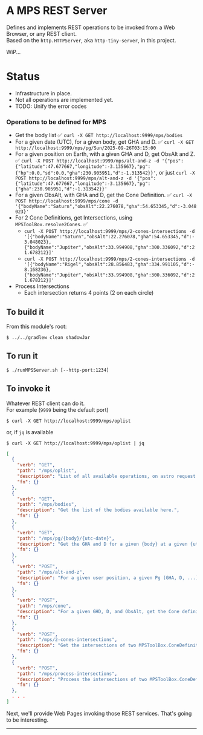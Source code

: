 # A MPS REST Server

Defines and implements REST operations to be invoked from a Web Browser, or any REST client.  
Based on the `http.HTTPServer`, aka `http-tiny-server`, in this project.  

WiP...  

# Status
- Infrastructure in place. 
- Not all operations are implemented yet.
- TODO: Unify the error codes

### Operations to be defined for MPS
- Get the body list ✅ `curl -X GET http://localhost:9999/mps/bodies`
- For a given date (UTC), for a given body, get GHA and D. ✅ `curl -X GET http://localhost:9999/mps/pg/Sun/2025-09-26T03:15:00`
- For a given position on Earth, with a given GHA and D, get ObsAlt and Z. ✅ `curl -X POST http://localhost:9999/mps/alt-and-z -d '{"pos":{"latitude":47.677667,"longitude":-3.135667},"pg":{"hp":0.0,"sd":0.0,"gha":230.905951,"d":-1.313542}}'`, or just `curl -X POST http://localhost:9999/mps/alt-and-z -d '{"pos":{"latitude":47.677667,"longitude":-3.135667},"pg":{"gha":230.905951,"d":-1.313542}}'`  
- For a given ObsAlt, with GHA and D, get the Cone Definition. ✅ `curl -X POST http://localhost:9999/mps/cone -d '{"bodyName":"Saturn","obsAlt":22.276078,"gha":54.653345,"d":-3.048023}'`
- For 2 Cone Definitions, get Intersections, using `MPSToolBox.resolve2Cones`. ✅ 
  - `curl -X POST http://localhost:9999/mps/2-cones-intersections -d '[{"bodyName":"Saturn","obsAlt":22.276078,"gha":54.653345,"d":-3.048023},{"bodyName":"Jupiter","obsAlt":33.994908,"gha":300.336092,"d":21.678212}]'`
  - `curl -X POST http://localhost:9999/mps/2-cones-intersections -d '[{"bodyName":"Rigel","obsAlt":28.856483,"gha":334.991105,"d":-8.168236},{"bodyName":"Jupiter","obsAlt":33.994908,"gha":300.336092,"d":21.678212}]'`
- Process Intersections
  - Each intersection returns 4 points (2 on each circle)

## To build it
From this module's root:
```
$ ../../gradlew clean shadowJar
```

## To run it
```
$ ./runMPSServer.sh [--http-port:1234]
```

## To invoke it
Whatever REST client can do it.  
For example (`9999` being the default port)
```
$ curl -X GET http://localhost:9999/mps/oplist
```
or, if `jq` is available
```
$ curl -X GET http://localhost:9999/mps/oplist | jq
```

```json
[
  {
    "verb": "GET",
    "path": "/mps/oplist",
    "description": "List of all available operations, on astro request manager.",
    "fn": {}
  },
  {
    "verb": "GET",
    "path": "/mps/bodies",
    "description": "Get the list of the bodies available here.",
    "fn": {}
  },
  {
    "verb": "GET",
    "path": "/mps/pg/{body}/{utc-date}",
    "description": "Get the GHA and D for a given {body} at a given {utc duration}",
    "fn": {}
  },
  {
    "verb": "POST",
    "path": "/mps/alt-and-z",
    "description": "For a given user position, a given Pg (GHA, D, ...), get Observed Altitude and Azimut.",
    "fn": {}
  },
  {
    "verb": "POST",
    "path": "/mps/cone",
    "description": "For a given GHD, D, and ObsAlt, get the Cone definition (MPSToolBox.ConeDefinition).",
    "fn": {}
  },
  {
    "verb": "POST",
    "path": "/mps/2-cones-intersections",
    "description": "Get the intersections of two MPSToolBox.ConeDefinition.",
    "fn": {}
  },
  {
    "verb": "POST",
    "path": "/mps/process-intersections",
    "description": "Process the intersections of two MPSToolBox.ConeDefinition.",
    "fn": {}
  },
  . . .
]
```

Next, we'll provide Web Pages invoking those REST services. That's going to be interesting.

---